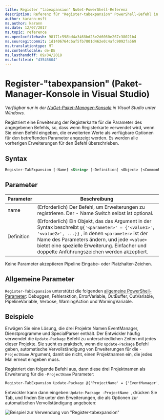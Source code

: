```yaml
---
title: Register "tabexpansion" NuGet-PowerShell-Referenz
description: Referenz für "Register-tabexpansion" PowerShell-Befehl in der NuGet-Paket-Manager-Konsole in Visual Studio.
author: karann-msft
ms.author: karann
ms.date: 12/07/2017
ms.topic: reference
ms.openlocfilehash: 98171c598bd4a3468bd23e2d6060e267c38021b4
ms.sourcegitcommit: 1d1406764c6af5fb7801d462e0c4afc9092fa569
ms.translationtype: MT
ms.contentlocale: de-DE
ms.lasthandoff: 09/04/2018
ms.locfileid: "43546604"
---
```

# <a name="register-tabexpansion-package-manager-console-in-visual-studio"></a>Register-"tabexpansion" (Paket-Manager-Konsole in Visual Studio)

*Verfügbar nur in der [NuGet-Paket-Manager-Konsole](package-manager-console.md) in Visual Studio unter Windows.*

Registriert eine Erweiterung der Registerkarte für die Parameter des angegebenen Befehls, so, dass wenn Registerkarte verwendet wird, wenn Sie einen Befehl eingeben, die erweiterten Werte als verfügbare Optionen für den betreffenden Parameter angezeigt werden. Es werden alle vorherigen Erweiterungen für den Befehl überschrieben.

## <a name="syntax"></a>Syntax

```ps
Register-TabExpansion [-Name] <String> [-Definition] <Object> [<CommonParameters>]
```

## <a name="parameters"></a>Parameter

| Parameter | Beschreibung |
| --- | --- |
| name | (Erforderlich) Der Befehl, um Erweiterungen zu registrieren. Der - Name Switch selbst ist optional. |
| Definition | (Erforderlich) Ein Objekt, das das Argument in der Syntax beschreibt `@{'<parameter>' = {'<value1>', '<value2>', ...}}` , in denen `<parameter>` ist der Name des Parameters ändern, und jede `<value>` bietet eine spezielle Erweiterung. Einfacher und doppelte Anführungszeichen werden akzeptiert. |

Keine Parameter akzeptieren Pipeline Eingabe- oder Platzhalter-Zeichen.

## <a name="common-parameters"></a>Allgemeine Parameter

`Register-TabExpansion` unterstützt die folgenden [allgemeine PowerShell-Parameter](http://go.microsoft.com/fwlink/?LinkID=113216): Debuggen, Fehleraktion, ErrorVariable, OutBuffer, OutVariable, PipelineVariable, Verbose, WarningAction und WarningVariable.

## <a name="examples"></a>Beispiele

Erwägen Sie eine Lösung, die drei Projekte Namen EventManager, Dienstprogramme und SpecialParser enthält. Der Entwickler häufig verwendet die `Update-Package` Befehl zu unterschiedlichen Zeiten mit jedes dieser Projekte. Sie sucht es praktisch, wenn die `Update-Package` Befehl geben, automatische Vervollständigung von Erweiterungen für die `-ProjectName` Argument, damit sie nicht, einen Projektnamen ein, die jedes Mal erneut eingeben muss. 

Registriert den folgende Befehl aus, dann diese drei Projektnamen als Erweiterung für die `-ProjectName` Parameter:

```ps
Register-TabExpansion Update-Package @{'ProjectName' = {'EventManager', 'Utilities', 'SpecialParser'}}    
```

Entwickler kann dann eingeben `Update-Package -ProjectName `, drücken Sie Tab, und finden Sie unter den Erweiterungen, die als Optionen zur automatischen Vervollständigung angeboten:

![Beispiel zur Verwendung von "Register-tabexpansion"](media/Register-TabExpansion-Example.png)
